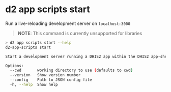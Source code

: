 # d2 app scripts start

Run a live-reloading development server on `localhost:3000`

> **NOTE**: This command is currently unsupported for libraries

```sh
> d2 app scripts start --help
d2-app-scripts start

Start a development server running a DHIS2 app within the DHIS2 app-shell

Options:
  --cwd       working directory to use (defaults to cwd)
  --version   Show version number                                      [boolean]
  --config    Path to JSON config file
  -h, --help  Show help                                                [boolean]
```
